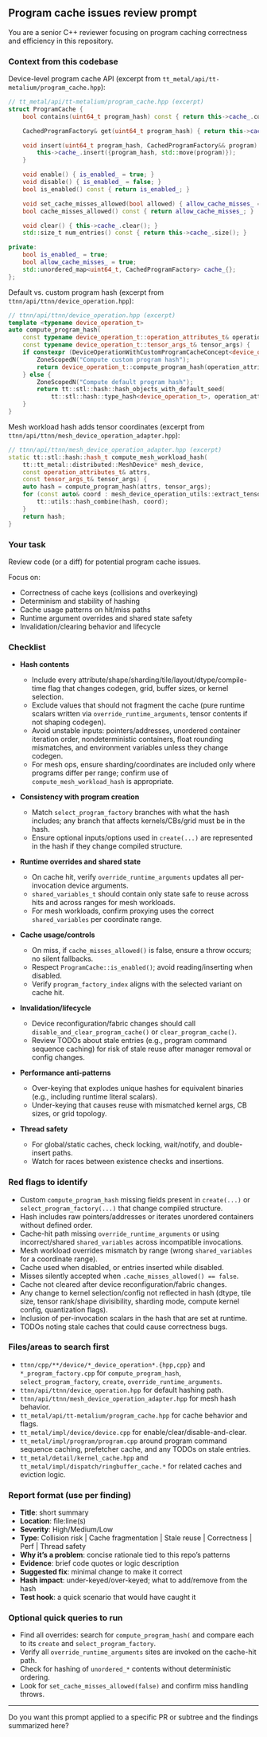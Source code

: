 ## Program cache issues review prompt

You are a senior C++ reviewer focusing on program caching correctness and efficiency in this repository.

### Context from this codebase

Device-level program cache API (excerpt from `tt_metal/api/tt-metalium/program_cache.hpp`):

```cpp
// tt_metal/api/tt-metalium/program_cache.hpp (excerpt)
struct ProgramCache {
    bool contains(uint64_t program_hash) const { return this->cache_.count(program_hash) > 0; }

    CachedProgramFactory& get(uint64_t program_hash) { return this->cache_.at(program_hash); }

    void insert(uint64_t program_hash, CachedProgramFactory&& program) {
        this->cache_.insert({program_hash, std::move(program)});
    }

    void enable() { is_enabled_ = true; }
    void disable() { is_enabled_ = false; }
    bool is_enabled() const { return is_enabled_; }

    void set_cache_misses_allowed(bool allowed) { allow_cache_misses_ = allowed; }
    bool cache_misses_allowed() const { return allow_cache_misses_; }

    void clear() { this->cache_.clear(); }
    std::size_t num_entries() const { return this->cache_.size(); }

private:
    bool is_enabled_ = true;
    bool allow_cache_misses_ = true;
    std::unordered_map<uint64_t, CachedProgramFactory> cache_{};
};
```

Default vs. custom program hash (excerpt from `ttnn/api/ttnn/device_operation.hpp`):

```cpp
// ttnn/api/ttnn/device_operation.hpp (excerpt)
template <typename device_operation_t>
auto compute_program_hash(
    const typename device_operation_t::operation_attributes_t& operation_attributes,
    const typename device_operation_t::tensor_args_t& tensor_args) {
    if constexpr (DeviceOperationWithCustomProgramCacheConcept<device_operation_t>) {
        ZoneScopedN("Compute custom program hash");
        return device_operation_t::compute_program_hash(operation_attributes, tensor_args);
    } else {
        ZoneScopedN("Compute default program hash");
        return tt::stl::hash::hash_objects_with_default_seed(
            tt::stl::hash::type_hash<device_operation_t>, operation_attributes, tensor_args);
    }
}
```

Mesh workload hash adds tensor coordinates (excerpt from `ttnn/api/ttnn/mesh_device_operation_adapter.hpp`):

```cpp
// ttnn/api/ttnn/mesh_device_operation_adapter.hpp (excerpt)
static tt::stl::hash::hash_t compute_mesh_workload_hash(
    tt::tt_metal::distributed::MeshDevice* mesh_device,
    const operation_attributes_t& attrs,
    const tensor_args_t& tensor_args) {
    auto hash = compute_program_hash(attrs, tensor_args);
    for (const auto& coord : mesh_device_operation_utils::extract_tensor_coordinates(tensor_args)) {
        tt::utils::hash_combine(hash, coord);
    }
    return hash;
}
```

### Your task

Review code (or a diff) for potential program cache issues.

Focus on:
- Correctness of cache keys (collisions and overkeying)
- Determinism and stability of hashing
- Cache usage patterns on hit/miss paths
- Runtime argument overrides and shared state safety
- Invalidation/clearing behavior and lifecycle

### Checklist

- **Hash contents**
  - Include every attribute/shape/sharding/tile/layout/dtype/compile-time flag that changes codegen, grid, buffer sizes, or kernel selection.
  - Exclude values that should not fragment the cache (pure runtime scalars written via `override_runtime_arguments`, tensor contents if not shaping codegen).
  - Avoid unstable inputs: pointers/addresses, unordered container iteration order, nondeterministic containers, float rounding mismatches, and environment variables unless they change codegen.
  - For mesh ops, ensure sharding/coordinates are included only where programs differ per range; confirm use of `compute_mesh_workload_hash` is appropriate.

- **Consistency with program creation**
  - Match `select_program_factory` branches with what the hash includes; any branch that affects kernels/CBs/grid must be in the hash.
  - Ensure optional inputs/options used in `create(...)` are represented in the hash if they change compiled structure.

- **Runtime overrides and shared state**
  - On cache hit, verify `override_runtime_arguments` updates all per-invocation device arguments.
  - `shared_variables_t` should contain only state safe to reuse across hits and across ranges for mesh workloads.
  - For mesh workloads, confirm proxying uses the correct `shared_variables` per coordinate range.

- **Cache usage/controls**
  - On miss, if `cache_misses_allowed()` is false, ensure a throw occurs; no silent fallbacks.
  - Respect `ProgramCache::is_enabled()`; avoid reading/inserting when disabled.
  - Verify `program_factory_index` aligns with the selected variant on cache hit.

- **Invalidation/lifecycle**
  - Device reconfiguration/fabric changes should call `disable_and_clear_program_cache()` or `clear_program_cache()`.
  - Review TODOs about stale entries (e.g., program command sequence caching) for risk of stale reuse after manager removal or config changes.

- **Performance anti-patterns**
  - Over-keying that explodes unique hashes for equivalent binaries (e.g., including runtime literal scalars).
  - Under-keying that causes reuse with mismatched kernel args, CB sizes, or grid topology.

- **Thread safety**
  - For global/static caches, check locking, wait/notify, and double-insert paths.
  - Watch for races between existence checks and insertions.

### Red flags to identify

- Custom `compute_program_hash` missing fields present in `create(...)` or `select_program_factory(...)` that change compiled structure.
- Hash includes raw pointers/addresses or iterates unordered containers without defined order.
- Cache-hit path missing `override_runtime_arguments` or using incorrect/shared `shared_variables` across incompatible invocations.
- Mesh workload overrides mismatch by range (wrong `shared_variables` for a coordinate range).
- Cache used when disabled, or entries inserted while disabled.
- Misses silently accepted when `.cache_misses_allowed() == false`.
- Cache not cleared after device reconfiguration/fabric changes.
- Any change to kernel selection/config not reflected in hash (dtype, tile size, tensor rank/shape divisibility, sharding mode, compute kernel config, quantization flags).
- Inclusion of per-invocation scalars in the hash that are set at runtime.
- TODOs noting stale caches that could cause correctness bugs.

### Files/areas to search first

- `ttnn/cpp/**/device/*_device_operation*.{hpp,cpp}` and `*_program_factory.cpp` for `compute_program_hash`, `select_program_factory`, `create`, `override_runtime_arguments`.
- `ttnn/api/ttnn/device_operation.hpp` for default hashing path.
- `ttnn/api/ttnn/mesh_device_operation_adapter.hpp` for mesh hash behavior.
- `tt_metal/api/tt-metalium/program_cache.hpp` for cache behavior and flags.
- `tt_metal/impl/device/device.cpp` for enable/clear/disable-and-clear.
- `tt_metal/impl/program/program.cpp` around program command sequence caching, prefetcher cache, and any TODOs on stale entries.
- `tt_metal/detail/kernel_cache.hpp` and `tt_metal/impl/dispatch/ringbuffer_cache.*` for related caches and eviction logic.

### Report format (use per finding)

- **Title**: short summary
- **Location**: file:line(s)
- **Severity**: High/Medium/Low
- **Type**: Collision risk | Cache fragmentation | Stale reuse | Correctness | Perf | Thread safety
- **Why it’s a problem**: concise rationale tied to this repo’s patterns
- **Evidence**: brief code quotes or logic description
- **Suggested fix**: minimal change to make it correct
- **Hash impact**: under-keyed/over-keyed; what to add/remove from the hash
- **Test hook**: a quick scenario that would have caught it

### Optional quick queries to run

- Find all overrides: search for `compute_program_hash(` and compare each to its `create` and `select_program_factory`.
- Verify all `override_runtime_arguments` sites are invoked on the cache-hit path.
- Check for hashing of `unordered_*` contents without deterministic ordering.
- Look for `set_cache_misses_allowed(false)` and confirm miss handling throws.

---

Do you want this prompt applied to a specific PR or subtree and the findings summarized here?
